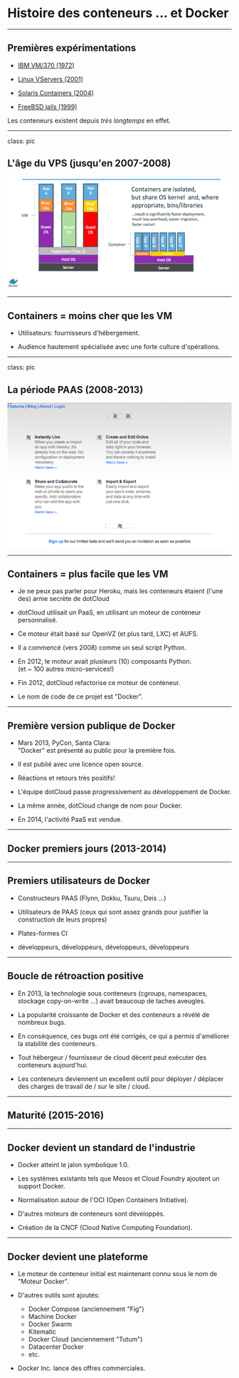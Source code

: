 # Histoire des conteneurs ... et Docker

---

## Premières expérimentations

* [IBM VM/370 (1972)](https://en.wikipedia.org/wiki/VM_%28operating_system%29)

* [Linux VServers (2001)](http://www.solucorp.qc.ca/changes.hc?projet=vserver)

* [Solaris Containers (2004)](https://en.wikipedia.org/wiki/Solaris_Containers)

* [FreeBSD jails (1999)](https://www.freebsd.org/cgi/man.cgi?query=jail&sektion=8&manpath=FreeBSD+4.0-RELEASE)

Les conteneurs existent depuis *très longtemps* en effet.

---

class: pic

## L'âge du VPS (jusqu'en 2007-2008)

![lightcont](images/containers-as-lightweight-vms.png)

---

## Containers = moins cher que les VM

* Utilisateurs: fournisseurs d'hébergement.

* Audience hautement spécialisée avec une forte culture d'opérations.

---

class: pic

## La période PAAS (2008-2013)

![heroku 2007](images/heroku-first-homepage.png)

---

## Containers = plus facile que les VM

* Je ne peux pas parler pour Heroku, mais les conteneurs étaient (l'une des) arme secrète de dotCloud

* dotCloud utilisait un PaaS, en utilisant un moteur de conteneur personnalisé.

* Ce moteur était basé sur OpenVZ (et plus tard, LXC) et AUFS.

* Il a commencé (vers 2008) comme un seul script Python.

* En 2012, le moteur avait plusieurs (10) composants Python.
  <br/> (et ~ 100 autres micro-services!)

* Fin 2012, dotCloud refactorise ce moteur de conteneur.

* Le nom de code de ce projet est "Docker".

---

## Première version publique de Docker

* Mars 2013, PyCon, Santa Clara:
  <br/> "Docker" est présenté au public pour la première fois.

* Il est publié avec une licence open source.

* Réactions et retours très positifs!

* L'équipe dotCloud passe progressivement au développement de Docker.

* La même année, dotCloud change de nom pour Docker.

* En 2014, l'activité PaaS est vendue.

---

## Docker premiers jours (2013-2014)

---

## Premiers utilisateurs de Docker

* Constructeurs PAAS (Flynn, Dokku, Tsuru, Deis ...)

* Utilisateurs de PAAS (ceux qui sont assez grands pour justifier la construction de leurs propres)

* Plates-formes CI

* développeurs, développeurs, développeurs, développeurs

---

## Boucle de rétroaction positive

* En 2013, la technologie sous conteneurs (cgroups, namespaces, stockage copy-on-write ...)
  avait beaucoup de taches aveugles.

* La popularité croissante de Docker et des conteneurs a révélé de nombreux bugs.

* En conséquence, ces bugs ont été corrigés, ce qui a permis d'améliorer la stabilité des conteneurs.

* Tout hébergeur / fournisseur de cloud décent peut exécuter des conteneurs aujourd'hui.

* Les conteneurs deviennent un excellent outil pour déployer / déplacer des charges de travail de / sur le site / cloud.

---

## Maturité (2015-2016)

---

## Docker devient un standard de l'industrie

* Docker atteint le jalon symbolique 1.0.

* Les systèmes existants tels que Mesos et Cloud Foundry ajoutent un support Docker.

* Normalisation autour de l'OCI (Open Containers Initiative).

* D'autres moteurs de conteneurs sont développés.

* Création de la CNCF (Cloud Native Computing Foundation).

---

## Docker devient une plateforme

* Le moteur de conteneur initial est maintenant connu sous le nom de "Moteur Docker".

* D'autres outils sont ajoutés:
  * Docker Compose (anciennement "Fig")
  * Machine Docker
  * Docker Swarm
  * Kitematic
  * Docker Cloud (anciennement "Tutum")
  * Datacenter Docker
  * etc.

* Docker Inc. lance des offres commerciales.

